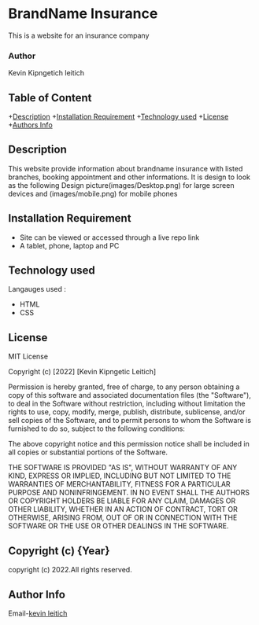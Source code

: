 # BrandName Insurance

This is a website for an insurance company

### Author
 
 Kevin Kipngetich leitich


 ## Table of Content

 +[Description](#description)
 +[Installation Requirement](#Installation)
 +[Technology used](#Technology-used)
 +[License](#license)
 +[Authors Info](#author-info)

 ## Description

 This website provide information about brandname insurance with listed branches, booking appointment and other informations.
 It is design to look as the following Design picture(images/Desktop.png)
for large screen devices and (images/mobile.png) for mobile phones

## Installation Requirement

* Site can be viewed or accessed through a live repo link 
* A tablet, phone, laptop and PC

## Technology used

Langauges used :
* HTML
* CSS

## License

MIT License

Copyright (c) [2022] [Kevin Kipngetic Leitich]

Permission is hereby granted, free of charge, to any person obtaining a copy of this software and associated documentation files (the "Software"), to deal in the Software without restriction, including without limitation the rights to use, copy, modify, merge, publish, distribute, sublicense, and/or sell copies of the Software, and to permit persons to whom the Software is furnished to do so, subject to the following conditions:

The above copyright notice and this permission notice shall be included in all copies or substantial portions of the Software.

THE SOFTWARE IS PROVIDED "AS IS", WITHOUT WARRANTY OF ANY KIND, EXPRESS OR IMPLIED, INCLUDING BUT NOT LIMITED TO THE WARRANTIES OF MERCHANTABILITY, FITNESS FOR A PARTICULAR PURPOSE AND NONINFRINGEMENT. IN NO EVENT SHALL THE AUTHORS OR COPYRIGHT HOLDERS BE LIABLE FOR ANY CLAIM, DAMAGES OR OTHER LIABILITY, WHETHER IN AN ACTION OF CONTRACT, TORT OR OTHERWISE, ARISING FROM, OUT OF OR IN CONNECTION WITH THE SOFTWARE OR THE USE OR OTHER DEALINGS IN THE SOFTWARE.

## Copyright (c) {Year}

copyright (c) 2022.All rights reserved.

## Author Info

Email-[kevin leitich](kevin.leitich@student.moringaschool.com)